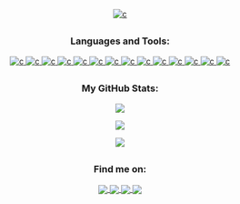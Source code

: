 <p align="center">  
  <a href="#" target="_blank"> <img src="https://readme-typing-svg.herokuapp.com?font=Dancing+Script&color=%2374EE4B&size=45&center=true&vCenter=true&multiline=true&width=720&height=135&lines=Hello+there%2C+I%60m+Ruslan+Zahriadskyi;A+Frontend+Developer" alt="c"/> </a>
</p>

## <h3 align="center"> Languages and Tools:</h3> 

<p align="center">
  <a href="#" target="_blank"> <img src="https://img.shields.io/badge/css3-%231572B6.svg?style=for-the-badge&logo=css3&logoColor=white" alt="c"/> </a>
  <a href="#" target="_blank"> <img src="https://img.shields.io/badge/html5-%23E34F26.svg?style=for-the-badge&logo=html5&logoColor=white" alt="c"/> </a>
  <a href="#" target="_blank"> <img src="https://img.shields.io/badge/javascript-%23323330.svg?style=for-the-badge&logo=javascript&logoColor=%23F7DF1E" alt="c"/> </a>
  <a href="#" target="_blank"> <img src="https://img.shields.io/badge/bootstrap-%23563D7C.svg?style=for-the-badge&logo=bootstrap&logoColor=white" alt="c"/> </a>
  <a href="#" target="_blank"> <img src="https://img.shields.io/badge/MUI-%230081CB.svg?style=for-the-badge&logo=material-ui&logoColor=white" alt="c"/> </a>
  <a href="#" target="_blank"> <img src="https://img.shields.io/badge/react-%2320232a.svg?style=for-the-badge&logo=react&logoColor=%2361DAFB" alt="c"/> </a>
  <a href="#" target="_blank"> <img src="https://img.shields.io/badge/React_Router-CA4245?style=for-the-badge&logo=react-router&logoColor=white" alt="c"/> </a>
  <a href="#" target="_blank"> <img src="https://img.shields.io/badge/redux-%23593d88.svg?style=for-the-badge&logo=redux&logoColor=white" alt="c"/> </a>
  <a href="#" target="_blank"> <img src="https://img.shields.io/badge/webpack-%238DD6F9.svg?style=for-the-badge&logo=webpack&logoColor=black" alt="c"/> </a>
  <a href="#" target="_blank"> <img src="https://img.shields.io/badge/figma-%23F24E1E.svg?style=for-the-badge&logo=figma&logoColor=white" alt="c"/> </a>
  <a href="#" target="_blank"> <img src="https://img.shields.io/badge/Visual%20Studio%20Code-0078d7.svg?style=for-the-badge&logo=visual-studio-code&logoColor=white" alt="c"/> </a>
  <a href="#" target="_blank"> <img src="https://img.shields.io/badge/git-%23F05033.svg?style=for-the-badge&logo=git&logoColor=white" alt="c"/> </a>
  <a href="#" target="_blank"> <img src="https://img.shields.io/badge/SASS-hotpink.svg?style=for-the-badge&logo=SASS&logoColor=white" alt="c"/> </a>
  <a href="#" target="_blank"> <img src="https://img.shields.io/badge/typescript-%23007ACC.svg?style=for-the-badge&logo=typescript&logoColor=white" alt="c"/> </a>
</p>

## <h3 align="center">My GitHub Stats:</h3>

<p align="center">
<a href="#">
  <img align="center" src="https://github-readme-stats.vercel.app/api?username=RuslanZahriadskyi&card_height=100&theme=aura&show_icons=true&line_height=20" />
</a>
</p>

<p align="center">
<a href="#">
  <img align="center" src="https://github-readme-stats.vercel.app/api/top-langs/?username=RuslanZahriadskyi&theme=aura&layout=compact&card_width=445" />
</a>
</p>

<p align="center">
  <a href="#">
  <img align="center" src="http://github-readme-streak-stats.herokuapp.com?user=RuslanZahriadskyi&theme=shades-of-purple&hide_border=true&date_format=M%20j%5B%2C%20Y%5D" />
</a>
</p>

## <h3 align="center">Find me on:</h3>
<p align="center">
<a href="https://www.linkedin.com/in/ruslanzahriadskyi/">
  <img align="center" src="https://img.shields.io/badge/linkedin-%230077B5.svg?style=for-the-badge&logo=linkedin&logoColor=white" />
</a>
<a href="https://t.me/Inferus">
  <img align="center" src="https://img.shields.io/badge/Telegram-2CA5E0?style=for-the-badge&logo=telegram&logoColor=white" />
</a>
<a href="http://discord.com/users/Inferus#2444">
  <img align="center" src="https://img.shields.io/badge/%3CServer%3E-%237289DA.svg?style=for-the-badge&logo=discord&logoColor=white" />
</a>
  <a href="mailto:ruslan.zahriadskyi@gmail.com">
  <img align="center" src="https://img.shields.io/badge/Gmail-D14836?style=for-the-badge&logo=gmail&logoColor=white" />
</a>
</p>



